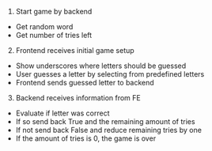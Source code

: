 1. Start game by backend

- Get random word
- Get number of tries left

2. Frontend receives initial game setup

- Show underscores where letters should be guessed
- User guesses a letter by selecting from predefined letters
- Frontend sends guessed letter to backend

3. Backend receives information from FE

- Evaluate if letter was correct
- If so send back True and the remaining amount of tries
- If not send back False and reduce remaining tries by one
- If the amount of tries is 0, the game is over
